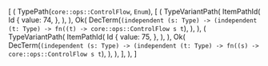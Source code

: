 [
    (
        TypePath(`core::ops::ControlFlow`, `Enum`),
        [
            (
                TypeVariantPath(
                    ItemPathId(
                        Id {
                            value: 74,
                        },
                    ),
                ),
                Ok(
                    DecTerm(`(independent (s: Type) -> (independent (t: Type) -> fn((t) -> core::ops::ControlFlow s t`),
                ),
            ),
            (
                TypeVariantPath(
                    ItemPathId(
                        Id {
                            value: 75,
                        },
                    ),
                ),
                Ok(
                    DecTerm(`(independent (s: Type) -> (independent (t: Type) -> fn((s) -> core::ops::ControlFlow s t`),
                ),
            ),
        ],
    ),
]